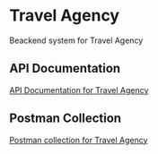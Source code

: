 
# Travel Agency


Beackend system for Travel Agency



## API Documentation

[API Documentation for Travel Agency](https://documenter.getpostman.com/view/11220499/2sA3BobBwW)



## Postman Collection

[Postman collection for Travel Agency](https://api.postman.com/collections/11220499-f435af18-662b-44e9-9221-974fac37d1eb?access_key=PMAT-01HVZY2HQ7NX8CVAB1PN8NCSTZ)

